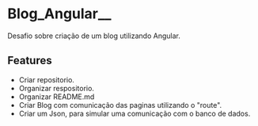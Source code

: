 # Blog_Angular__

Desafio sobre criação de um blog utilizando Angular.

## Features
- Criar repositorio.
- Organizar respositorio.
- Organizar README.md
- Criar Blog com comunicação das paginas utilizando o "route".
- Criar um Json, para simular uma comunicação com o banco de dados.
